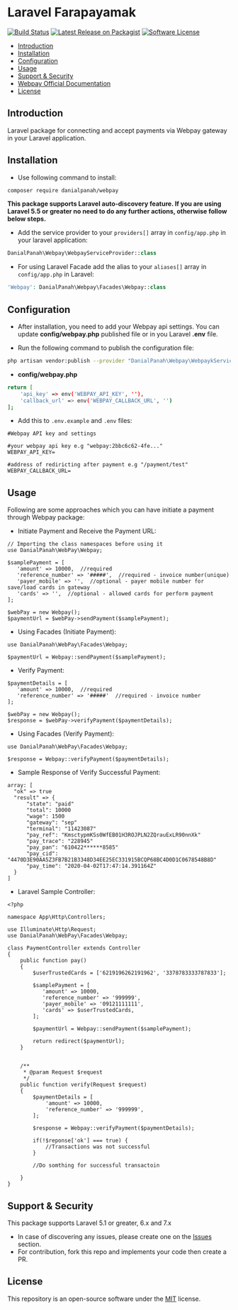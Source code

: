 # Laravel Farapayamak

[![Build Status](https://travis-ci.org/danialrp/laravel-webpay.svg?branch=master)](https://travis-ci.org/github/danialrp/laravel-webpay)
[![Latest Release on Packagist](https://img.shields.io/packagist/v/danialpanah/webpay.svg?style=flat-square)](https://packagist.org/packages/danialpanah/webpay)
[![Software License](https://img.shields.io/badge/license-MIT-brightgreen.svg?style=flat-square)](LICENSE)

- [Introduction](#introduction)
- [Installation](#installation)
- [Configuration](#configuration)
- [Usage](#usage)
- [Support & Security](#support-security)
- [Webpay Official Documentation](https://farapayamak.ir/content/webservice)
- [License](#license)

<a name="introduction"></a>
## Introduction

Laravel package for connecting and accept payments via Webpay gateway in your Laravel application.

<a name="installation"></a>
## Installation

* Use following command to install:
```bash
composer require danialpanah/webpay
```
**This package supports Laravel auto-discovery feature. If you are using Laravel 5.5 or greater no need to do any further actions, otherwise follow below steps.**

* Add the service provider to your `providers[]` array in `config/app.php` in your laravel application: 
```php
DanialPanah\Webpay\WebpayServiceProvider::class
```

* For using Laravel Facade add the alias to your `aliases[]` array in `config/app.php` in Laravel: 
```php
'Webpay': DanialPanah\Webpay\Facades\Webpay::class
```

<a name="configuration"></a>
## Configuration

* After installation, you need to add your Webpay api settings. You can update **config/webpay.php** published file or in you Laravel **.env** file.

* Run the following command to publish the configuration file:
```bash
php artisan vendor:publish --provider "DanialPanah\Webpay\WebpaykServiceProvider"
```

* **config/webpay.php**
```bash
return [
    'api_key' => env('WEBPAY_API_KEY', ''),
    'callback_url' => env('WEBPAY_CALLBACK_URL', '')
];
```

* Add this to `.env.example` and `.env` files:
```
#Webpay API key and settings

#your webpay api key e.g "webpay:2bbc6c62-4fe..."
WEBPAY_API_KEY=

#address of rediricting after payment e.g "/payment/test"
WEBPAY_CALLBACK_URL=
```

<a name="usage"></a>
## Usage

Following are some approaches which you can have initiate a payment through Webpay package:

* Initiate Payment and Receive the Payment URL:
```
// Importing the class namespaces before using it
use DanialPanah\WebPay\Webpay;

$samplePayment = [
   'amount' => 10000,  //required
   'reference_number' => '#####',  //required - invoice number(unique)
   'payer_mobile' => '',  //optional - payer mobile number for save/load cards in gateway
   'cards' => '',  //optional - allowed cards for perform payment
];

$webPay = new Webpay();
$paymentUrl = $webPay->sendPayment($samplePayment);
```

* Using Facades (Initiate Payment):
```
use DanialPanah\WebPay\Facades\Webpay;

$paymentUrl = Webpay::sendPayment($samplePayment);
```

* Verify Payment:
```
$paymentDetails = [
   'amount' => 10000,  //required
   'reference_number' => '#####'  //required - invoice number
];

$webPay = new Webpay();
$response = $webPay->verifyPayment($paymentDetails);
```

* Using Facades (Verify Payment):
```
use DanialPanah\WebPay\Facades\Webpay;

$response = Webpay::verifyPayment($paymentDetails);
```

* Sample Response of Verify Successful Payment:
```
array: [
  "ok" => true
  "result" => {
      "state": "paid"
      "total": 10000
      "wage": 1500
      "gateway": "sep"
      "terminal": "11423087"
      "pay_ref": "KmsctypmKSs0WfEB01H3ROJPLN2ZQrauExLR90nnXk"
      "pay_trace": "228945"
      "pay_pan": "610422******8585"
      "pay_cid": "4470D3E90AA5Z3FB7B21B3348D34EE25EC331915BCQP68BC4D0D1C0678548B8D"
      "pay_time": "2020-04-02T17:47:14.391164Z"
  }
]
``` 

* Laravel Sample Controller:
```
<?php

namespace App\Http\Controllers;

use Illuminate\Http\Request;
use DanialPanah\WebPay\Facades\Webpay;

class PaymentController extends Controller
{
    public function pay()
    {
        $userTrustedCards = ['6219196262191962', '3378783333787833'];

        $samplePayment = [
           'amount' => 10000,
           'reference_number' => '999999',
           'payer_mobile' => '09121111111',
           'cards' => $userTrustedCards,
        ];

        $paymentUrl = Webpay::sendPayment($samplePayment);

        return redirect($paymentUrl);
    }


    /**
     * @param Request $request
     */
    public function verify(Request $request)
    {
        $paymentDetails = [
            'amount' => 10000,
            'reference_number' => '999999',
        ];

        $response = Webpay::verifyPayment($paymentDetails);

        if(!$reponse['ok'] === true) {
            //Transactions was not successful
        }

        //Do somthing for successful transactoin

    }
}

```

<a name="support-security"></a>
## Support & Security

This package supports Laravel 5.1 or greater, 6.x and 7.x
* In case of discovering any issues, please create one on the [Issues](https://github.com/danialrp/laravel-webpay/issues) section.
* For contribution, fork this repo and implements your code then create a PR.

<a name="license"></a>
## License

This repository is an open-source software under the [MIT](https://choosealicense.com/licenses/mit/) license.



